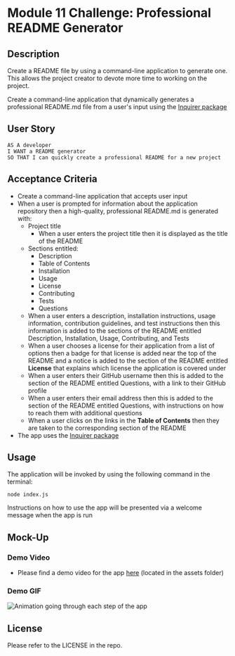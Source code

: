 # Module 11 Challenge: Professional README Generator

## Description

Create a README file by using a command-line application to generate one. This allows the project creator to devote more time to working on the project.

Create a command-line application that dynamically generates a professional README.md file from a user's input using the [Inquirer package](https://www.npmjs.com/package/inquirer)

## User Story

```
AS A developer
I WANT a README generator
SO THAT I can quickly create a professional README for a new project
```

## Acceptance Criteria

- Create a command-line application that accepts user input
- When a user is prompted for information about the application repository then a high-quality, professional README.md is generated with:
  - Project title
    - When a user enters the project title then it is displayed as the title of the README
  - Sections entitled:
    - Description
    - Table of Contents
    - Installation
    - Usage
    - License
    - Contributing
    - Tests
    - Questions
  - When a user enters a description, installation instructions, usage information, contribution guidelines, and test instructions then this information is added to the sections of the README entitled Description, Installation, Usage, Contributing, and Tests
  - When a user chooses a license for their application from a list of options then a badge for that license is added near the top of the README and a notice is added to the section of the README entitled **License** that explains which license the application is covered under
  - When a user enters their GitHub username then this is added to the section of the README entitled Questions, with a link to their GitHub profile
  - When a user enters their email address then this is added to the section of the README entitled Questions, with instructions on how to reach them with additional questions
  - When a user clicks on the links in the **Table of Contents** then they are taken to the corresponding section of the README
- The app uses the [Inquirer package](https://www.npmjs.com/package/inquirer)

## Usage

The application will be invoked by using the following command in the terminal:

```
node index.js
```

Instructions on how to use the app will be presented via a welcome message when the app is run

## Mock-Up

### Demo Video

- Please find a demo video for the app [here](../assets/sample-README-demo.mp4) (located in the assets folder)

### Demo GIF

![Animation going through each step of the app](../assets/sample-README-demo.gif)

## License

Please refer to the LICENSE in the repo.
